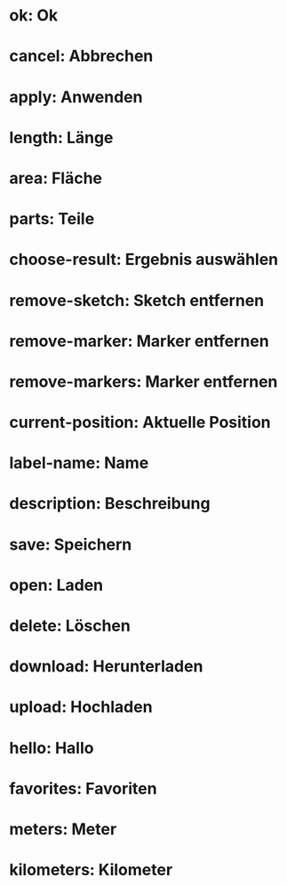 ﻿# ok: Ok
# cancel: Abbrechen
# apply: Anwenden

# length: Länge
# area: Fläche

# parts: Teile
# choose-result: Ergebnis auswählen

# remove-sketch: Sketch entfernen
# remove-marker: Marker entfernen
# remove-markers: Marker entfernen

# current-position: Aktuelle Position

# label-name: Name

# description: Beschreibung

# save: Speichern
# open: Laden
# delete: Löschen
# download: Herunterladen
# upload: Hochladen

# hello: Hallo

# favorites: Favoriten

# meters: Meter
# kilometers: Kilometer
